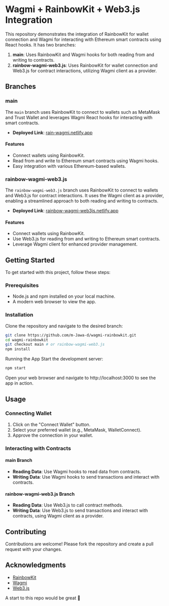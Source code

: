 # Wagmi + RainbowKit + Web3.js Integration

This repository demonstrates the integration of RainbowKit for wallet connection and Wagmi for interacting with Ethereum smart contracts using React hooks. It has two branches:

1. **main**: Uses RainbowKit and Wagmi hooks for both reading from and writing to contracts.
2. **rainbow-wagmi-web3.js**: Uses RainbowKit for wallet connection and Web3.js for contract interactions, utilizing Wagmi client as a provider.

## Branches

### main

The `main` branch uses RainbowKit to connect to wallets such as MetaMask and Trust Wallet and leverages Wagmi React hooks for interacting with smart contracts. 

- **Deployed Link**: [rain-wagmi.netlify.app](https://rain-wagmi.netlify.app/)

#### Features

- Connect wallets using RainbowKit.
- Read from and write to Ethereum smart contracts using Wagmi hooks.
- Easy integration with various Ethereum-based wallets.

### rainbow-wagmi-web3.js

The `rainbow-wagmi-web3.js` branch uses RainbowKit to connect to wallets and Web3.js for contract interactions. It uses the Wagmi client as a provider, enabling a streamlined approach to both reading and writing to contracts.

- **Deployed Link**: [rainbow-wagmi-web3js.netlify.app](https://rainbow-wagmi-web3js.netlify.app/)

#### Features

- Connect wallets using RainbowKit.
- Use Web3.js for reading from and writing to Ethereum smart contracts.
- Leverage Wagmi client for enhanced provider management.

## Getting Started

To get started with this project, follow these steps:

### Prerequisites

- Node.js and npm installed on your local machine.
- A modern web browser to view the app.

### Installation

Clone the repository and navigate to the desired branch:

```bash
git clone https://github.com/m-Jawa-d/wagmi-rainbowkit.git
cd wagmi-rainbowkit
git checkout main # or rainbow-wagmi-web3.js
npm install
```
Running the App
Start the development server:
```bash
npm start
```
Open your web browser and navigate to http://localhost:3000 to see the app in action.
## Usage

### Connecting Wallet

1. Click on the "Connect Wallet" button.
2. Select your preferred wallet (e.g., MetaMask, WalletConnect).
3. Approve the connection in your wallet.

### Interacting with Contracts

#### main Branch

- **Reading Data**: Use Wagmi hooks to read data from contracts.
- **Writing Data**: Use Wagmi hooks to send transactions and interact with contracts.

#### rainbow-wagmi-web3.js Branch

- **Reading Data**: Use Web3.js to call contract methods.
- **Writing Data**: Use Web3.js to send transactions and interact with contracts, using Wagmi client as a provider.

## Contributing

Contributions are welcome! Please fork the repository and create a pull request with your changes.

## Acknowledgments

- [RainbowKit](https://www.rainbowkit.com/)
- [Wagmi](https://wagmi.sh/)
- [Web3.js](https://web3js.readthedocs.io/)

A start to this repo would be great 🥹
